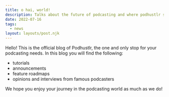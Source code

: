 ```yaml
---
title: o hai, world!
description: Talks about the future of podcasting and where podhustlr stands on it.
date: 2022-07-16
tags:
  - news
layout: layouts/post.njk
---
```


Hello! This is the official blog of Podhustlr, the one and only stop for your podcasting needs. In this blog you will find the following:

- tutorials
- announcements
- feature roadmaps
- opinions and interviews from famous podcasters

We hope you enjoy your journey in the podcasting world as much as we do!

